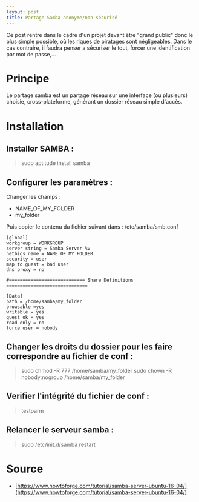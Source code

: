```yaml
---
layout: post
title: Partage Samba anonyme/non-sécurisé
---
```


Ce post rentre dans le cadre d'un projet devant être "grand public" donc le plus simple possible, où les riques de piratages sont négligeables.
Dans le cas contraire, il faudra penser a sécuriser le tout, forcer une identification par mot de passe,...

# Principe
Le partage samba est un partage réseau sur une interface (ou plusieurs) choisie, cross-plateforme, générant un dossier réseau simple d'accès.


# Installation
## Installer SAMBA :
> sudo aptitude install samba

## Configurer les paramètres :
Changer les champs :
- NAME_OF_MY_FOLDER
- my_folder

Puis copier le contenu du fichier suivant dans : /etc/samba/smb.conf

```
[global]
workgroup = WORKGROUP
server string = Samba Server %v
netbios name = NAME_OF_MY_FOLDER
security = user
map to guest = bad user
dns proxy = no

#============================ Share Definitions ============================== 

[Data]
path = /home/samba/my_folder
browsable =yes
writable = yes
guest ok = yes
read only = no
force user = nobody
```


## Changer les droits du dossier pour les faire correspondre au fichier de conf :
> sudo chmod -R 777 /home/samba/my_folder
> sudo chown -R nobody:nogroup /home/samba/my_folder

## Verifier l'intégrité du fichier de conf :
> testparm

## Relancer le serveur samba :
> sudo /etc/init.d/samba restart


# Source
- [https://www.howtoforge.com/tutorial/samba-server-ubuntu-16-04/](https://www.howtoforge.com/tutorial/samba-server-ubuntu-16-04/)
